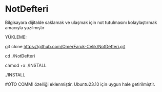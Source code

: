 # NotDefteri
Bilgisayara dijitalde saklamak ve ulaşmak için not tutulmasını kolaylaştırmak amacıyla yazılmıştır


YÜKLEME:

git clone https://github.com/OmerFaruk-Celik/NotDefteri.git

cd ./NotDefteri

chmod +x ./INSTALL

./INSTALL

#OTO COMMI özelliği eklenmiştir. Ubuntu23.10 için uygun hale getirilmiştir. 
